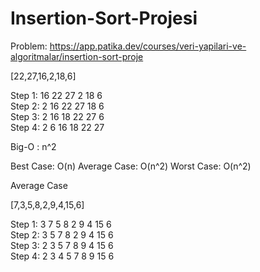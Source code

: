 # Insertion-Sort-Projesi

Problem:
https://app.patika.dev/courses/veri-yapilari-ve-algoritmalar/insertion-sort-proje


[22,27,16,2,18,6] 



Step 1: 16 22 27 2 18 6 </br>
Step 2: 2 16 22 27 18 6 </br>
Step 3: 2 16 18 22 27 6 </br>
Step 4: 2 6 16 18 22 27



Big-O : n^2



Best Case: O(n)
Average Case: O(n^2)
Worst Case: O(n^2)

Average Case


[7,3,5,8,2,9,4,15,6]

Step 1: 3 7 5 8 2 9 4 15 6 </br>
Step 2: 3 5 7 8 2 9 4 15 6 </br>
Step 3: 2 3 5 7 8 9 4 15 6 </br>
Step 4: 2 3 4 5 7 8 9 15 6 </br>
 

